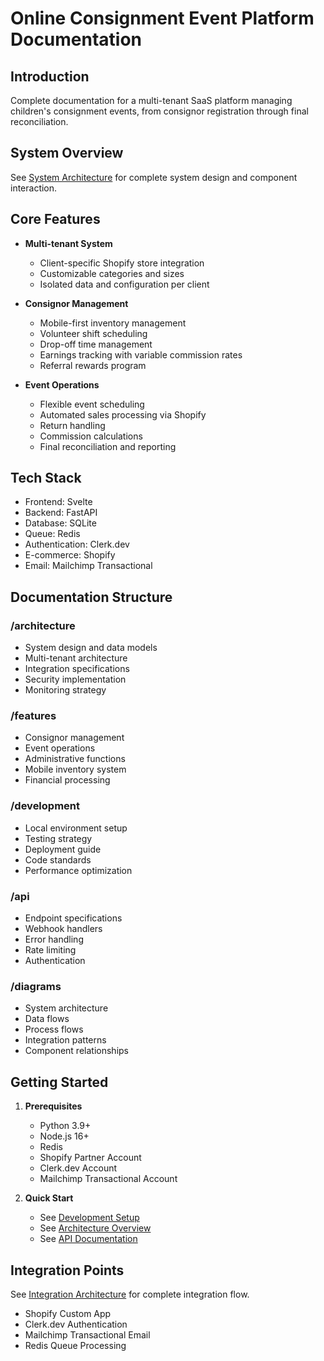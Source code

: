 # Online Consignment Event Platform Documentation

## Introduction
Complete documentation for a multi-tenant SaaS platform managing children's consignment events, from consignor registration through final reconciliation.

## System Overview
See [System Architecture](./diagrams/architecture/system-architecture.mmd) for complete system design and component interaction.

## Core Features

- **Multi-tenant System**
  - Client-specific Shopify store integration
  - Customizable categories and sizes
  - Isolated data and configuration per client

- **Consignor Management**
  - Mobile-first inventory management
  - Volunteer shift scheduling
  - Drop-off time management
  - Earnings tracking with variable commission rates
  - Referral rewards program

- **Event Operations**
  - Flexible event scheduling
  - Automated sales processing via Shopify
  - Return handling
  - Commission calculations
  - Final reconciliation and reporting

## Tech Stack

- Frontend: Svelte
- Backend: FastAPI
- Database: SQLite
- Queue: Redis
- Authentication: Clerk.dev
- E-commerce: Shopify
- Email: Mailchimp Transactional

## Documentation Structure

### /architecture
- System design and data models
- Multi-tenant architecture
- Integration specifications
- Security implementation
- Monitoring strategy

### /features
- Consignor management
- Event operations
- Administrative functions
- Mobile inventory system
- Financial processing

### /development
- Local environment setup
- Testing strategy
- Deployment guide
- Code standards
- Performance optimization

### /api
- Endpoint specifications
- Webhook handlers
- Error handling
- Rate limiting
- Authentication

### /diagrams
- System architecture
- Data flows
- Process flows
- Integration patterns
- Component relationships

## Getting Started

1. **Prerequisites**
   - Python 3.9+
   - Node.js 16+
   - Redis
   - Shopify Partner Account
   - Clerk.dev Account
   - Mailchimp Transactional Account

2. **Quick Start**
   - See [Development Setup](./development/setup.md)
   - See [Architecture Overview](./architecture/overview.md)
   - See [API Documentation](./api/endpoints.md)

## Integration Points

See [Integration Architecture](./diagrams/architecture/integration-architecture.mmd) for complete integration flow.

- Shopify Custom App
- Clerk.dev Authentication
- Mailchimp Transactional Email
- Redis Queue Processing
